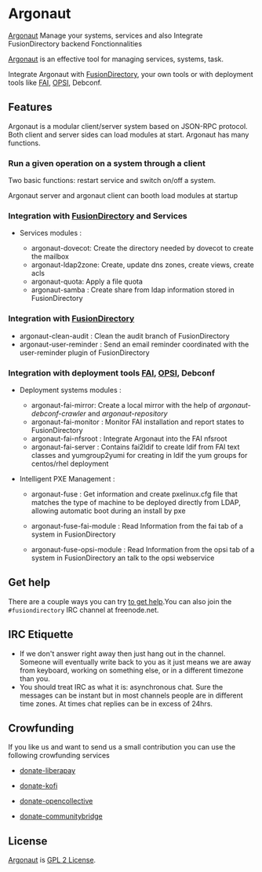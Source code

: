 # Argonaut

[Argonaut][Argonaut] Manage your systems, services and also Integrate FusionDirectory backend Fonctionnalities

[Argonaut][Argonaut] is an effective tool for managing services, systems, task.

Integrate Argonaut with  [FusionDirectory], your own tools or with deployment tools like [FAI], [OPSI], Debconf.

## Features

Argonaut is a modular client/server system based on JSON-RPC protocol. Both client and server sides can load modules at start. Argonaut has many  functions.

### Run a given operation on a system through a client

Two basic functions: restart service and switch on/off a system. 

Argonaut server and argonaut client can booth load modules at startup

### Integration with [FusionDirectory] and Services

* Services modules :

  * argonaut-dovecot: Create the directory needed by dovecot to create the mailbox
  * argonaut-ldap2zone: Create, update dns zones, create views, create acls
  * argonaut-quota: Apply a file quota
  * argonaut-samba : Create share from ldap information stored in FusionDirectory

### Integration with [FusionDirectory]

  * argonaut-clean-audit : Clean the audit branch of FusionDirectory
  * argonaut-user-reminder : Send an email reminder coordinated with the user-reminder plugin of FusionDirectory

### Integration with deployment tools [FAI], [OPSI], Debconf

* Deployment systems modules :

  * argonaut-fai-mirror: Create a local mirror with the help of *argonaut-debconf-crawler* and *argonaut-repository* 
  * argonaut-fai-monitor : Monitor FAI installation and report states to FusionDirectory
  * argonaut-fai-nfsroot : Integrate Argonaut into the FAI nfsroot
  * argonaut-fai-server : Contains fai2ldif to create ldif from FAI text classes and yumgroup2yumi for creating in ldif the yum groups for centos/rhel deployment 

* Intelligent PXE Management : 


  * argonaut-fuse : Get information and create pxelinux.cfg file that matches the type of machine to be deployed directly from LDAP, allowing automatic boot during an install by pxe

  * argonaut-fuse-fai-module : Read Information from the fai tab of a system in FusionDirectory
  * argonaut-fuse-opsi-module : Read Information from the opsi tab of a system in FusionDirectory an talk to the opsi webservice


## Get help

There are a couple ways you can try [to get help][get help].You can also join the `#fusiondirectory` IRC channel at freenode.net.

## IRC Etiquette

* If we don't answer right away then just hang out in the channel.  Someone will
  eventually write back to you as it just means we are away from keyboard,
  working on something else, or in a different timezone than you.
* You should treat IRC as what it is: asynchronous chat.  Sure the messages can
  be instant but in most channels people are in different time zones.  At times
  chat replies can be in excess of 24hrs.
  
## Crowfunding

If you like us and want to send us a small contribution you can use the following crowfunding services

* [donate-liberapay]

* [donate-kofi]

* [donate-opencollective]

* [donate-communitybridge]
  
## License

[Argonaut][Argonaut] is  [GPL 2 License](COPYING).

[Argonaut]: https://www.argonaut-project.org/

[FAI]: http://fai-project.org/

[OPSI]: http://opsi.org/en/

[FusionDirectory]: https://www.fusiondirectory.org/

[get help]: https://www.fusiondirectory.org/contact-us/

[donate-liberapay]: https://liberapay.com/fusiondirectory/donate

[donate-kofi]: https://ko-fi.com/fusiondirectory

[donate-opencollective]: https://opencollective.com/fusiondirectory

[donate-communitybridge]: https://funding.communitybridge.org/projects/fusiondirectory
